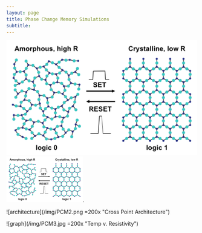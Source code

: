 ```yaml
---
layout: page
title: Phase Change Memory Simulations
subtitle: 
---
```


![phases](/img/PCM1.png "GST Phases")
<img src="/img/PCM1.png" width="40%">.

![architecture](/img/PCM2.png =200x "Cross Point Architecture")

![graph](/img/PCM3.jpg =200x "Temp v. Resistivity")
